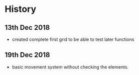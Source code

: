 # History

## 13th Dec 2018
- created complete first grid to be able to test later functions

## 19th Dec 2018
- basic movement system without checking the elements.
